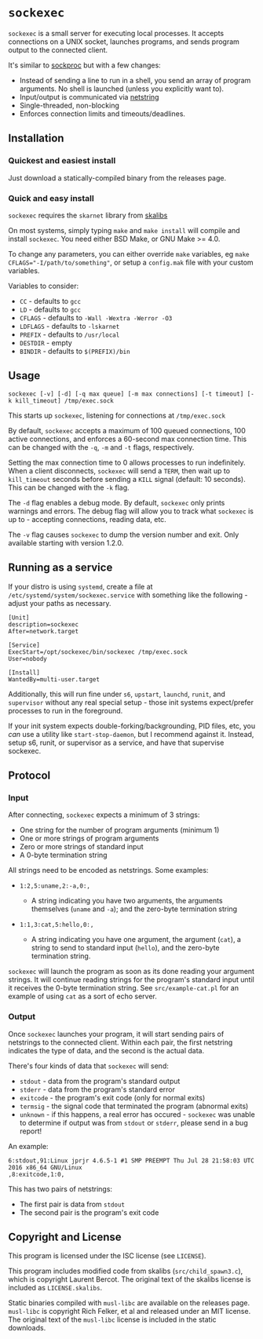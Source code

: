 # `sockexec`

`sockexec` is a small server for executing local processes. It accepts
connections on a UNIX socket, launches programs, and sends program output
to the connected client.

It's similar to [sockproc](https://github.com/juce/sockproc) but with a few changes:

* Instead of sending a line to run in a shell, you send an array of program arguments. No shell is launched (unless you explicitly want to).
* Input/output is communicated via [netstring](https://cr.yp.to/proto/netstrings.txt)
* Single-threaded, non-blocking
* Enforces connection limits and timeouts/deadlines.

## Installation

### Quickest and easiest install

Just download a statically-compiled binary from the releases page.

### Quick and easy install

`sockexec` requires the `skarnet` library from [skalibs](http://skarnet.org/software/skalibs/)

On most systems, simply typing `make` and `make install` will compile and
install `sockexec`. You need either BSD Make, or GNU Make >= 4.0.

To change any parameters, you can either override `make` variables, eg
`make CFLAGS="-I/path/to/something"`, or setup a `config.mak` file with
your custom variables.

Variables to consider:

* `CC` - defaults to `gcc`
* `LD` - defaults to `gcc`
* `CFLAGS` - defaults to `-Wall -Wextra -Werror -O3`
* `LDFLAGS` - defaults to `-lskarnet`
* `PREFIX` - defaults to `/usr/local`
* `DESTDIR` - empty
* `BINDIR` - defaults to `$(PREFIX)/bin`

## Usage

`sockexec [-v] [-d] [-q max queue] [-m max connections] [-t timeout] [-k kill_timeout] /tmp/exec.sock`

This starts up `sockexec`, listening for connections at `/tmp/exec.sock`

By default, `sockexec` accepts a maximum of 100 queued connections, 100
active connections, and enforces a 60-second max connection time. This
can be changed with the `-q`, `-m` and `-t` flags, respectively.

Setting the max connection time to 0 allows processes to run indefinitely. When
a client disconnects, `sockexec` will send a `TERM`, then wait up to
`kill_timeout` seconds before sending a `KILL` signal (default: 10 seconds).
This can be changed with the `-k` flag.

The `-d` flag enables a debug mode. By default, `sockexec` only prints warnings
and errors. The debug flag will allow you to track what `sockexec` is up to -
accepting connections, reading data, etc.

The `-v` flag causes `sockexec` to dump the version number and exit. Only available
starting with version 1.2.0.

## Running as a service

If your distro is using `systemd`, create a file at `/etc/systemd/system/sockexec.service` with
something like the following - adjust your paths as necessary.

```
[Unit]
description=sockexec
After=network.target

[Service]
ExecStart=/opt/sockexec/bin/sockexec /tmp/exec.sock
User=nobody

[Install]
WantedBy=multi-user.target
```

Additionally, this will run fine under `s6`, `upstart`, `launchd`, `runit`, and
`supervisor` without any real special setup - those init systems expect/prefer
processes to run in the foreground.

If your init system expects double-forking/backgrounding, PID files, etc, you *can*
use a utility like `start-stop-daemon`, but I recommend against it. Instead,
setup s6, runit, or supervisor as a service, and have that supervise sockexec.

## Protocol

### Input

After connecting, `sockexec` expects a minimum of 3 strings:

* One string for the number of program arguments (minimum 1)
* One or more strings of program arguments
* Zero or more strings of standard input
* A 0-byte termination string

All strings need to be encoded as netstrings. Some examples:

* `1:2,5:uname,2:-a,0:,`
    * A string indicating you have two arguments, the arguments themselves (`uname` and `-a`); and the zero-byte termination string

* `1:1,3:cat,5:hello,0:,`
    * A string indicating you have one argument, the argument (`cat`), a string to send to standard input (`hello`), and the zero-byte termination string.

`sockexec` will launch the program as soon as its done reading your argument
strings. It will continue reading strings for the program's standard input until
it receives the 0-byte termination string. See `src/example-cat.pl` for an
example of using `cat` as a sort of echo server.

### Output

Once `sockexec` launches your program, it will start sending pairs of
netstrings to the connected client. Within each pair, the first netstring
indicates the type of data, and the second is the actual data.

There's four kinds of data that `sockexec` will send:

* `stdout` - data from the program's standard output
* `stderr` - data from the program's standard error
* `exitcode` - the program's exit code (only for normal exits)
* `termsig` - the signal code that terminated the program (abnormal exits)
* `unknown` - if this happens, a real error has occured - `sockexec` was unable to determine if output was from `stdout` or `stderr`, please send in a bug report!

An example:

```
6:stdout,91:Linux jprjr 4.6.5-1 #1 SMP PREEMPT Thu Jul 28 21:58:03 UTC 2016 x86_64 GNU/Linux
,8:exitcode,1:0,
```

This has two pairs of netstrings:

* The first pair is data from `stdout`
* The second pair is the program's exit code

## Copyright and License

This program is licensed under the ISC license (see `LICENSE`).

This program includes modified code from skalibs (`src/child_spawn3.c`),
which is copyright Laurent Bercot. The original text of the skalibs license is
included as `LICENSE.skalibs`.

Static binaries compiled with `musl-libc` are available on the releases page.
`musl-libc` is copyright Rich Felker, et al and released under an MIT license.
The original text of the `musl-libc` license is included in the static
downloads.

